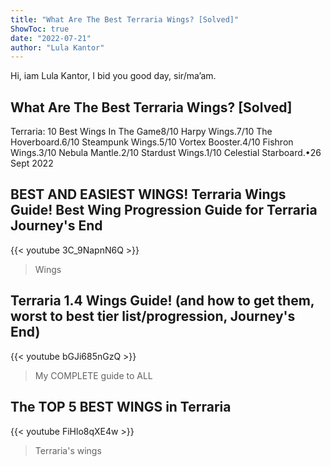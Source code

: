 ```yaml
---
title: "What Are The Best Terraria Wings? [Solved]"
ShowToc: true 
date: "2022-07-21"
author: "Lula Kantor" 
---
```


Hi, iam Lula Kantor, I bid you good day, sir/ma’am.
## What Are The Best Terraria Wings? [Solved]
Terraria: 10 Best Wings In The Game8/10 Harpy Wings.7/10 The Hoverboard.6/10 Steampunk Wings.5/10 Vortex Booster.4/10 Fishron Wings.3/10 Nebula Mantle.2/10 Stardust Wings.1/10 Celestial Starboard.•26 Sept 2022

## BEST AND EASIEST WINGS! Terraria Wings Guide! Best Wing Progression Guide for Terraria Journey's End
{{< youtube 3C_9NapnN6Q >}}
>Wings

## Terraria 1.4 Wings Guide! (and how to get them, worst to best tier list/progression, Journey's End)
{{< youtube bGJi685nGzQ >}}
>My COMPLETE guide to ALL 

## The TOP 5 BEST WINGS in Terraria
{{< youtube FiHlo8qXE4w >}}
>Terraria's wings

